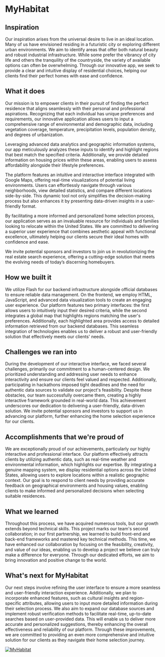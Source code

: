 # MyHabitat
## Inspiration
Our inspiration arises from the universal desire to live in an ideal location. Many of us have envisioned residing in a futuristic city or exploring different urban environments. We aim to identify areas that offer both natural beauty and robust industrial infrastructure. While some prefer the vibrancy of city life and others the tranquility of the countryside, the variety of available options can often be overwhelming. Through our innovative app, we seek to provide a clear and intuitive display of residential choices, helping our clients find their perfect homes with ease and confidence.

## What it does
Our mission is to empower clients in their pursuit of finding the perfect residence that aligns seamlessly with their personal and professional aspirations. Recognizing that each individual has unique preferences and requirements, our innovative application allows users to input a comprehensive range of environmental and demographic data, including vegetation coverage, temperature, precipitation levels, population density, and degrees of urbanization.

Leveraging advanced data analytics and geographic information systems, our app meticulously analyzes these inputs to identify and highlight regions that best match the specified criteria. Additionally, we provide detailed information on housing prices within these areas, enabling users to assess affordability alongside their lifestyle preferences.

The platform features an intuitive and interactive interface integrated with Google Maps, offering real-time visualizations of potential living environments. Users can effortlessly navigate through various neighborhoods, view detailed statistics, and compare different locations side-by-side. This dynamic tool not only simplifies the decision-making process but also enhances it by presenting data-driven insights in a user-friendly format.

By facilitating a more informed and personalized home selection process, our application serves as an invaluable resource for individuals and families looking to relocate within the United States. We are committed to delivering a superior user experience that combines aesthetic appeal with functional excellence, ultimately helping our clients secure their ideal homes with confidence and ease.

We invite potential sponsors and investors to join us in revolutionizing the real estate search experience, offering a cutting-edge solution that meets the evolving needs of today’s discerning homebuyers.

## How we built it
We utilize Flash for our backend infrastructure alongside official databases to ensure reliable data management. On the frontend, we employ HTML, JavaScript, and advanced data visualization tools to create an engaging user experience. Our platform features two primary interfaces: the first allows users to intuitively input their desired criteria, while the second integrates a global map that highlights regions matching the user's preferences. Additionally, each highlighted area provides access to detailed information retrieved from our backend databases. This seamless integration of technologies enables us to deliver a robust and user-friendly solution that effectively meets our clients' needs.

## Challenges we ran into
During the development of our interactive interface, we faced several challenges, primarily our commitment to a human-centered design. We prioritized understanding and addressing user needs to enhance interactivity and ensure our clients feel valued and respected. Additionally, participating in hackathons imposed tight deadlines and the need for authentic data sources to validate our project's feasibility. Despite these obstacles, our team successfully overcame them, creating a highly interactive framework grounded in real-world data. This achievement underscores our dedication to delivering a user-friendly, data-driven solution. We invite potential sponsors and investors to support us in advancing our platform, further enhancing the home selection experience for our clients.

## Accomplishments that we're proud of
We are exceptionally proud of our achievements, particularly our highly interactive and professional interface. Our platform effectively attracts clients by utilizing authentic data, such as real-time weather and environmental information, which highlights our expertise. By integrating a genuine mapping system, we display residential options across the United States, allowing users to explore locations within a realistic geographic context. Our goal is to respond to client needs by providing accurate feedback on geographical environments and housing values, enabling clients to make informed and personalized decisions when selecting suitable residences.

## What we learned
Throughout this process, we have acquired numerous tools, but our growth extends beyond technical skills. This project marks our team's second collaboration; in our first partnership, we learned to build front-end and back-end frameworks and mastered key technical methods. This time, we have enhanced our collaboration by focusing on the feasibility, creativity, and value of our ideas, enabling us to develop a project we believe can truly make a difference for everyone. Through our dedicated efforts, we aim to bring innovation and positive change to the world.

## What's next for MyHabitat
Our next steps involve refining the user interface to ensure a more seamless and user-friendly interaction experience. Additionally, we plan to incorporate enhanced features, such as cultural insights and region-specific attributes, allowing users to input more detailed information during their selection process. We also aim to expand our database sources and implement robust verification methods to facilitate real-time, up-to-date searches based on user-provided data. This will enable us to deliver more accurate and personalized suggestions, thereby enhancing the overall effectiveness and reliability of our platform. Through these improvements, we are committed to providing an even more comprehensive and intuitive solution for our clients as they navigate their home selection journey.

[![MyHabitat](https://img.youtube.com/vi/guPT9wDMoTk/hqdefault.jpg)](https://www.youtube.com/watch?v=guPT9wDMoTk)